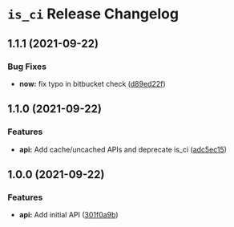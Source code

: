 # `is_ci` Release Changelog

<a name="1.1.1"></a>
## 1.1.1 (2021-09-22)

### Bug Fixes

* **now:** fix typo in bitbucket check ([d89ed22f](https://github.com/zkat/is_ci/commit/d89ed22fa489ef4fb8fda5eaf54e26610900b4e1))

<a name="1.1.0"></a>
## 1.1.0 (2021-09-22)

### Features

* **api:** Add cache/uncached APIs and deprecate is_ci ([adc5ec15](https://github.com/zkat/is_ci/commit/adc5ec152503f9ef6157f487fd7fc4ea251b4ff6))

<a name="1.0.0"></a>
## 1.0.0 (2021-09-22)

### Features

* **api:** Add initial API ([301f0a9b](https://github.com/zkat/is_ci/commit/301f0a9ba418da349140e93f2c031f2fd83c9a8a))

